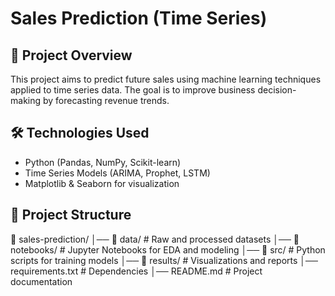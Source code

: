 # Sales Prediction (Time Series)

## 📌 Project Overview
This project aims to predict future sales using machine learning techniques applied to time series data. The goal is to improve business decision-making by forecasting revenue trends.

## 🛠️ Technologies Used
- Python (Pandas, NumPy, Scikit-learn)
- Time Series Models (ARIMA, Prophet, LSTM)
- Matplotlib & Seaborn for visualization

## 📂 Project Structure

📂 sales-prediction/ 
    │── 📂 data/ # Raw and processed datasets 
    │── 📂 notebooks/ # Jupyter Notebooks for EDA and modeling 
    │── 📂 src/ # Python scripts for training models 
    │── 📂 results/ # Visualizations and reports 
    │── requirements.txt # Dependencies 
    │── README.md # Project documentation
